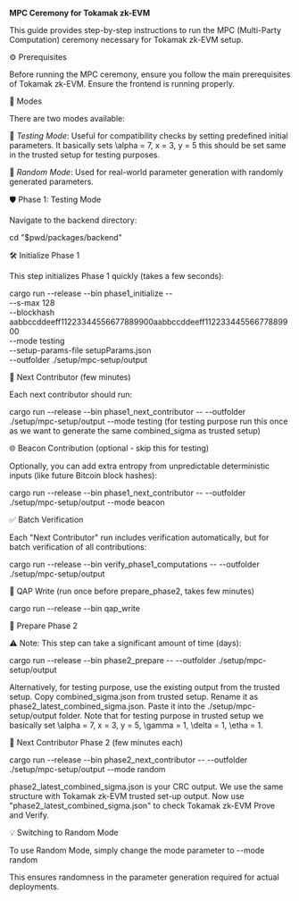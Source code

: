 **MPC Ceremony for Tokamak zk-EVM**

This guide provides step-by-step instructions to run the MPC (Multi-Party Computation) ceremony necessary for Tokamak zk-EVM setup.

⚙️ Prerequisites

Before running the MPC ceremony, ensure you follow the main prerequisites of Tokamak zk-EVM. Ensure the frontend is running properly.

📌 Modes

There are two modes available:

🧪 *Testing Mode*: Useful for compatibility checks by setting predefined initial parameters. It basically sets \alpha = 7, x = 3, y = 5 this should be set same in the trusted setup for testing purposes. 

🎲 *Random Mode*: Used for real-world parameter generation with randomly generated parameters.

🛡️ Phase 1: Testing Mode

Navigate to the backend directory:

cd "$pwd/packages/backend"

🛠️ Initialize Phase 1

This step initializes Phase 1 quickly (takes a few seconds):

cargo run --release --bin phase1_initialize -- \
  --s-max 128 \
  --blockhash aabbccddeeff11223344556677889900aabbccddeeff11223344556677889900 \
  --mode testing \
  --setup-params-file setupParams.json  \
  --outfolder ./setup/mpc-setup/output

🔄 Next Contributor (few minutes)

Each next contributor should run:

cargo run --release --bin phase1_next_contributor -- --outfolder ./setup/mpc-setup/output --mode testing
(for testing purpose run this once as we want to generate the same combined_sigma as trusted setup)

🌐 Beacon Contribution (optional - skip this for testing)

Optionally, you can add extra entropy from unpredictable deterministic inputs (like future Bitcoin block hashes):

cargo run --release --bin phase1_next_contributor -- --outfolder ./setup/mpc-setup/output --mode beacon

✅ Batch Verification

Each "Next Contributor" run includes verification automatically, but for batch verification of all contributions:

cargo run --release --bin verify_phase1_computations -- --outfolder ./setup/mpc-setup/output

📝 QAP Write (run once before prepare_phase2, takes few minutes)

cargo run --release --bin qap_write

🚧 Prepare Phase 2

⚠️ Note: This step can take a significant amount of time (days):

cargo run --release --bin phase2_prepare -- --outfolder ./setup/mpc-setup/output

Alternatively, for testing purpose, use the existing output from the trusted setup. Copy combined_sigma.json from trusted setup.
Rename it as phase2_latest_combined_sigma.json. Paste it into the ./setup/mpc-setup/output folder. 
Note that for testing purpose in trusted setup we basically set \alpha = 7, x = 3, y = 5, \gamma = 1, \delta = 1, \etha = 1.

🔄 Next Contributor Phase 2 (few minutes each)

cargo run --release --bin phase2_next_contributor -- --outfolder ./setup/mpc-setup/output --mode random

phase2_latest_combined_sigma.json is your CRC output. We use the same structure with Tokamak zk-EVM trusted set-up output.
Now use "phase2_latest_combined_sigma.json" to check Tokamak zk-EVM Prove and Verify.

💡 Switching to Random Mode

To use Random Mode, simply change the mode parameter to --mode random

This ensures randomness in the parameter generation required for actual deployments.